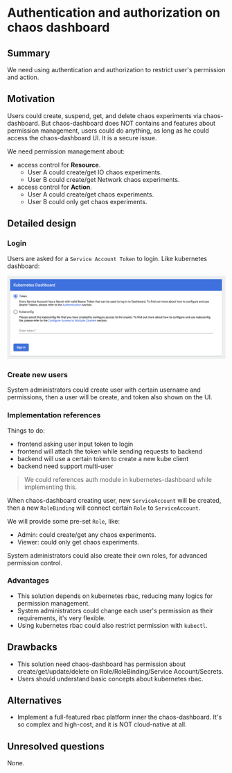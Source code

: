 # Authentication and authorization on chaos dashboard

## Summary

We need using authentication and authorization to restrict user's permission and
action.

## Motivation

Users could create, suspend, get, and delete chaos experiments via chaos-dashboard.
But chaos-dashboard does NOT contains and features about permission management, users
could do anything, as long as he could access the chaos-dashboard UI. It is a secure
issue.

We need permission management about:

- access control for **Resource**.
  - User A could create/get IO chaos experiments.
  - User B could create/get Network chaos experiments.
- access control for **Action**.
  - User A could create/get chaos experiments.
  - User B could only get chaos experiments.

## Detailed design

### Login

Users are asked for a `Service Account Token` to login. Like kubernetes dashboard:

![kubernetes login](../media/kubernetes-dashboard-login.png)

### Create new users

System administrators could create user with certain username and permissions,
then a user will be create, and token also shown on the UI.

### Implementation references

Things to do:

- frontend asking user input token to login
- frontend will attach the token while sending requests to backend
- backend will use a certain token to create a new kube client
- backend need support multi-user

> We could references auth module in kubernetes-dashboard while implementing this.

When chaos-dashboard creating user, new `ServiceAccount` will be created, then a
new `RoleBinding` will connect certain `Role` to `ServiceAccount`.

We will provide some pre-set `Role`, like:

- Admin: could create/get any chaos experiments.
- Viewer: could only get chaos experiments.

System administrators could also create their own roles, for advanced permission
control.

### Advantages

- This solution depends on kubernetes rbac, reducing many logics for permission management.
- System administrators could change each user's permission as their requirements,
  it's very flexible.
- Using kubernetes rbac could also restrict permission with `kubectl`.

## Drawbacks

- This solution need chaos-dashboard has permission about create/get/update/delete
  on Role/RoleBinding/Service Account/Secrets.
- Users should understand basic concepts about kubernetes rbac.

## Alternatives

- Implement a full-featured rbac platform inner the chaos-dashboard.
  It's so complex and high-cost, and it is NOT cloud-native at all.

## Unresolved questions

None.
